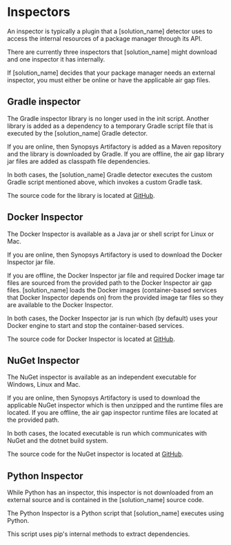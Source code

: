 # Inspectors

An inspector is typically a plugin that a [solution_name] detector uses to access the internal resources of a package manager through its API.

There are currently three inspectors that [solution_name] might download and one inspector it has internally.

If [solution_name] decides that your package manager needs an external inspector, you must either be online or have the applicable air gap files.

## Gradle inspector

The Gradle inspector library is no longer used in the init script. Another library is added as a dependency to a temporary Gradle script file that is executed by the [solution_name] Gradle detector. 

If you are online, then Synopsys Artifactory is added as a Maven repository and the library is downloaded by Gradle.
If you are offline, the air gap library jar files are added as classpath file dependencies.

In both cases, the [solution_name] Gradle detector executes the custom Gradle script mentioned above, which invokes a custom Gradle task.

The source code for the library is located at [GitHub](https://github.com/blackducksoftware/integration-common).

## Docker Inspector

The Docker Inspector is available as a Java jar or shell script for Linux or Mac.

If you are online, then Synopsys Artifactory is used to download the Docker Inspector jar file.

If you are offline, the Docker Inspector jar file and required Docker image tar files are sourced from the provided path to the Docker Inspector air gap files.
[solution_name] loads the Docker images (container-based services that Docker Inspector depends on) from the provided image tar files so they are available to the Docker Inspector.

In both cases, the Docker Inspector jar is run which (by default) uses your Docker engine to start and stop the container-based services.

The source code for Docker Inspector is located at [GitHub](https://github.com/blackducksoftware/blackduck-docker-inspector).

## NuGet Inspector

The NuGet inspector is available as an independent executable for Windows, Linux and Mac.

If you are online, then Synopsys Artifactory is used to download the applicable NuGet inspector which is then unzipped and the runtime files are located.
If you are offline, the air gap inspector runtime files are located at the provided path.

In both cases, the located executable is run which communicates with NuGet and the dotnet build system.

The source code for the NuGet inspector is located at [GitHub](https://sig-repo.synopsys.com/artifactory/bds-integrations-release/com/synopsys/integration/detect-nuget-inspector/).

## Python Inspector

While Python has an inspector, this inspector is not downloaded from an external source and is contained in the [solution_name] source code.

The Python Inspector is a Python script that [solution_name] executes using Python.

This script uses pip's internal methods to extract dependencies.
